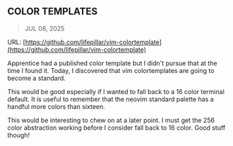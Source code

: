 ## COLOR TEMPLATES
> JUL 08, 2025

URL: [https://github.com/lifepillar/vim-colortemplate](https://github.com/lifepillar/vim-colortemplate)

Apprentice had a published color template but I didn't pursue that at the time I found it.
Today, I discovered that vim colortemplates are going to become a standard.

This would be good especially if I wanted to fall back to a 16 color terminal default.
It is useful to remember that the neovim standard palette has a handful more colors than sixteen.

This would be interesting to chew on at a later point.
I must get the 256 color abstraction working before I consider fall back to 16 color.
Good stuff though!
